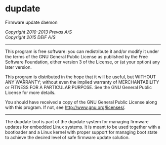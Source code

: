 dupdate
=======
Firmware update daemon

*Copyright 2010-2013 Prevas A/S*  
*Copyright 2015 DEIF A/S*

-------------------------------------------------------------------------------

This program is free software: you can redistribute it and/or modify it under
the terms of the GNU General Public License as published by the Free Software
Foundation, either version 3 of the License, or (at your option) any later
version.

This program is distributed in the hope that it will be useful, but WITHOUT
ANY WARRANTY; without even the implied warranty of MERCHANTABILITY or FITNESS
FOR A PARTICULAR PURPOSE.  See the GNU General Public License for more
details.

You should have received a copy of the GNU General Public License along with
this program.  If not, see <http://www.gnu.org/licenses/>.

-------------------------------------------------------------------------------

The dupdate tool is part of the dupdate system for managing firmware updates
for embedded Linux systems.  It is meant to be used together with a bootloader
and a Linux kernel with proper support for managing boot state to achieve the
desired level of safe firmware update solution.
